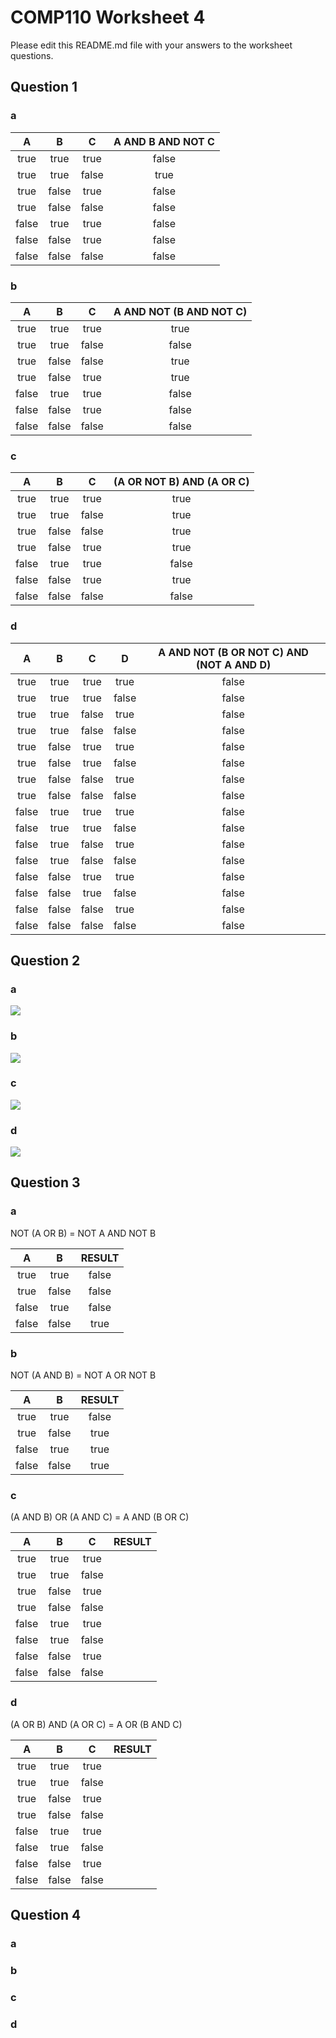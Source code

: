 # COMP110 Worksheet 4

Please edit this README.md file with your answers to the worksheet questions.

## Question 1

### a

|A|B|C|A AND B AND NOT C|
|:---:|:---:|:---:|:---:|
|true|true|true|false|
|true|true|false|true|
|true|false|true|false|
|true|false|false|false|
|false|true|true|false|
|false|false|true|false|
|false|false|false|false|


### b

|A|B|C|A AND NOT (B AND NOT C)|
|:---:|:---:|:---:|:---:|
|true|true|true|true|
|true|true|false|false|
|true|false|false|true|
|true|false|true|true|
|false|true|true|false|
|false|false|true|false|
|false|false|false|false|

### c

|A|B|C|(A OR NOT B) AND (A OR C)|
|:---:|:---:|:---:|:----:|
|true|true|true|true|
|true|true|false|true|
|true|false|false|true|
|true|false|true|true|
|false|true|true|false|
|false|false|true|true|
|false|false|false|false|

### d

|A|B|C|D|A AND NOT (B OR NOT C) AND (NOT A AND D)|
|:---:|:---:|:---:|:---:|:---:|
|true|true|true|true|false|
|true|true|true|false|false|
|true|true|false|true|false|
|true|true|false|false|false|
|true|false|true|true|false|
|true|false|true|false|false|
|true|false|false|true|false|
|true|false|false|false|false|
|false|true|true|true|false|
|false|true|true|false|false|
|false|true|false|true|false|
|false|true|false|false|false|
|false|false|true|true|false|
|false|false|true|false|false|
|false|false|false|true|false|
|false|false|false|false|false|

## Question 2

### a
![](https://raw.githubusercontent.com/JD233113/comp110-worksheet-4/master/logic1.PNG)

### b
![](https://raw.githubusercontent.com/JD233113/comp110-worksheet-4/master/logic2.PNG)

### c
![](https://raw.githubusercontent.com/JD233113/comp110-worksheet-4/master/logic3.PNG)

### d
![](https://raw.githubusercontent.com/JD233113/comp110-worksheet-4/master/logic4.PNG)

## Question 3

### a
NOT (A OR B) = NOT A AND NOT B 

|A|B|RESULT|
|:---:|:---:|:---:|
|true|true|false|
|true|false|false|
|false|true|false|
|false|false|true|

### b
NOT (A AND B) = NOT A OR NOT B 

|A|B|RESULT|
|:---:|:---:|:---:|
|true|true|false|
|true|false|true|
|false|true|true|
|false|false|true|

### c
(A AND B) OR (A AND C) = A AND (B OR C)

|A|B|C|RESULT|
|:---:|:---:|:---:|:---:|
|true|true|true||
|true|true|false||
|true|false|true||
|true|false|false||
|false|true|true||
|false|true|false||
|false|false|true||
|false|false|false||

### d
(A OR B) AND (A OR C) = A OR (B AND C)

|A|B|C|RESULT|
|:---:|:---:|:---:|:---:|
|true|true|true||
|true|true|false||
|true|false|true||
|true|false|false||
|false|true|true||
|false|true|false||
|false|false|true||
|false|false|false||

## Question 4

### a

### b

### c

### d

